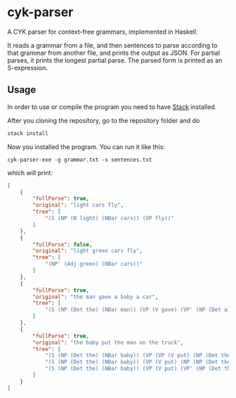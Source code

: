 # cyk-parser

A CYK parser for context-free grammars, implemented in Haskell.

It reads a grammar from a file, and then sentences to parse according to that grammar from another file, and prints the output as JSON. For partial parses, it prints the longest partial parse. The parsed form is printed as an S-expression.

## Usage

In order to use or compile the program you need to have [Stack](http://haskellstack.org) installed.

After you cloning the repository, go to the repository folder and do

```bash
stack install
```

Now you installed the program. You can run it like this:

```
cyk-parser-exe -g grammar.txt -s sentences.txt
```

which will print:

```json
[
    {
        "fullParse": true,
        "original": "light cars fly",
        "tree": [
            "(S (NP (N light) (NBar cars)) (VP fly))"
        ]
    },
    {
        "fullParse": false,
        "original": "light green cars fly",
        "tree": [
            "(NP' (Adj green) (NBar cars))"
        ]
    },
    {
        "fullParse": true,
        "original": "the man gave a baby a car",
        "tree": [
            "(S (NP (Det the) (NBar man)) (VP (V gave) (VP' (NP (Det a) (NBar baby)) (NP (Det a) (NBar car)))))"
        ]
    },
    {
        "fullParse": true,
        "original": "the baby put the man on the truck",
        "tree": [
            "(S (NP (Det the) (NBar baby)) (VP (VP (V put) (NP (Det the) (NBar man))) (PP (Prep on) (NP (Det the) (NBar truck)))))",
            "(S (NP (Det the) (NBar baby)) (VP (V put) (NP (NP (Det the) (NBar man)) (PP (Prep on) (NP (Det the) (NBar truck))))))",
            "(S (NP (Det the) (NBar baby)) (VP (V put) (VP' (NP (Det the) (NBar man)) (PP (Prep on) (NP (Det the) (NBar truck))))))"
        ]
    }
]
```
